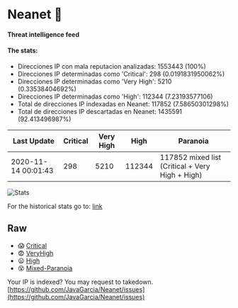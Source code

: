 # Neanet :hocho:
#### Threat intelligence feed
#### The stats:

- Direcciones IP con mala reputacion analizadas: 1553443 (100%)
- Direcciones IP determinadas como 'Critical':  298 (0.0191831950062%)
- Direcciones IP determinadas como 'Very High':  5210 (0.33538404692%)
- Direcciones IP determinadas como 'High':  112344 (7.23193577106)
- Total de direcciones IP indexadas en Neanet:  117852 (7.58650301298%)
- Total de direcciones IP descartadas en Neanet:  1435591 (92.413496987%)

| Last Update | Critical | Very High | High | Paranoia |
| --- | --- | --- | --- | --- |
| 2020-11-14 00:01:43 | 298 | 5210 | 112344 | 117852 mixed list (Critical + Very High + High)|

![Stats](https://docs.google.com/spreadsheets/d/e/2PACX-1vSnaNMIXVabIpDJjufMlzH7poXnshF3mgd8Is1g9ytUEzVsP5my4Trn8f-xkoLLQ38xpL3HtmUexLo6/pubchart?oid=501124687&format=image)

For the historical stats go to: [link](/stats.csv)
## Raw
- :scream: [Critical](https://raw.githubusercontent.com/JavaGarcia/Neanet/master/blacklists/neanet_critical.txt)
- :fearful: [VeryHigh](https://raw.githubusercontent.com/JavaGarcia/Neanet/master/blacklists/neanet_veryHigh.txtt)
- :frowning: [High](https://raw.githubusercontent.com/JavaGarcia/Neanet/master/blacklists/neanet_high.txt)
- :dizzy_face: [Mixed-Paranoia](https://raw.githubusercontent.com/JavaGarcia/Neanet/master/blacklists/neanet_all.txt)


Your IP is indexed? You may request to takedown. [https://github.com/JavaGarcia/Neanet/issues](https://github.com/JavaGarcia/Neanet/issues)












































































































































































































































































































































































































































































































































































































































































































































































































































































































































































































































































































































































































































































































































































































































































































































































































































































































































































































































































































































































































































































































































































































